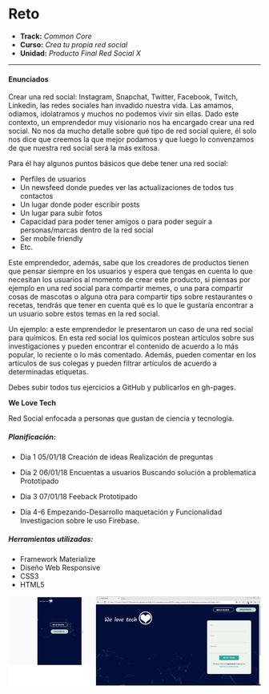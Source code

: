 # Reto
* **Track:** _Common Core_
* **Curso:** _Crea tu propia red social_
* **Unidad:** _Producto Final Red Social X_

---

#### Enunciados

Crear una red social: Instagram, Snapchat, Twitter, Facebook, Twitch, Linkedin, las redes sociales han invadido nuestra vida. Las amamos, odiamos, idolatramos y muchos no podemos vivir sin ellas. Dado este contexto, un emprendedor muy visionario nos ha encargado crear una red social. No nos da mucho detalle sobre qué tipo de red social quiere, él solo nos dice que creemos la que mejor podamos y que luego lo convenzamos de que nuestra red social será la más exitosa.

Para él hay algunos puntos básicos que debe tener una red social:

* Perfiles de usuarios
* Un newsfeed donde puedes ver las actualizaciones de todos tus contactos
* Un lugar donde poder escribir posts
* Un lugar para subir fotos
* Capacidad para poder tener amigos o para poder seguir a personas/marcas dentro de la red social
* Ser mobile friendly
* Etc.

Este emprendedor, además, sabe que los creadores de productos tienen que pensar siempre en los usuarios y espera que tengas en cuenta lo que necesitan los usuarios al momento de crear este producto, si piensas por ejemplo en una red social para compartir memes, o una para compartir cosas de mascotas o alguna otra para compartir tips sobre restaurantes o recetas, tendrás que tener en cuenta qué es lo que le gustaría encontrar a un usuario sobre estos temas en la red social.

Un ejemplo: a este emprendedor le presentaron un caso de una red social para químicos. En esta red social los químicos postean artículos sobre sus investigaciones y pueden encontrar el contenido de acuerdo a lo más popular, lo reciente o lo más comentado. Además, pueden comentar en los artículos de sus colegas y pueden filtrar artículos de acuerdo a determinadas etiquetas.

Debes subir todos tus ejercicios a GitHub y publicarlos en gh-pages.

**We Love Tech**

Red Social enfocada a personas que gustan de ciencia y tecnología.

##### Planificación:
* Dia 1 05/01/18
Creación de ideas
Realización de preguntas

* Dia 2 06/01/18
Encuentas a usuarios
Buscando solución a problematica
Prototipado

* Dia 3 07/01/18 
Feeback Prototipado

* Dia 4-6
Empezando-Desarrollo maquetación y Funcionalidad
Investigacion sobre le uso Firebase.

##### Herramientas utilizadas:
* Framework Materialize
* Diseño Web Responsive
* CSS3
* HTML5

![web](assets/redsocial.png)